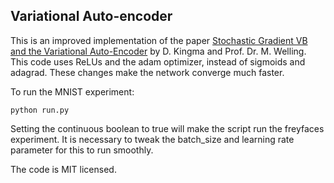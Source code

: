 ## Variational Auto-encoder

This is an improved implementation of the paper [Stochastic Gradient VB and the Variational Auto-Encoder](http://arxiv.org/abs/1312.6114) by D. Kingma and Prof. Dr. M. Welling. This code uses ReLUs and the adam optimizer, instead of sigmoids and adagrad. These changes make the network converge much faster.

To run the MNIST experiment:

`python run.py`

Setting the continuous boolean to true will make the script run the freyfaces experiment. It is necessary to tweak the batch_size and learning rate parameter for this to run smoothly.


The code is MIT licensed.
